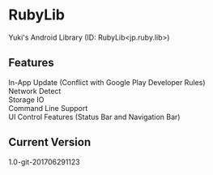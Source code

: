 # RubyLib
Yuki's Android Library (ID: RubyLib&lt;jp.ruby.lib>)

## Features
In-App Update (Conflict with Google Play Developer Rules)<br/>
Network Detect<br/>
Storage IO<br/>
Command Line Support<br/>
UI Control Features (Status Bar and Navigation Bar)<br/>

## Current Version
1.0-git-201706291123
